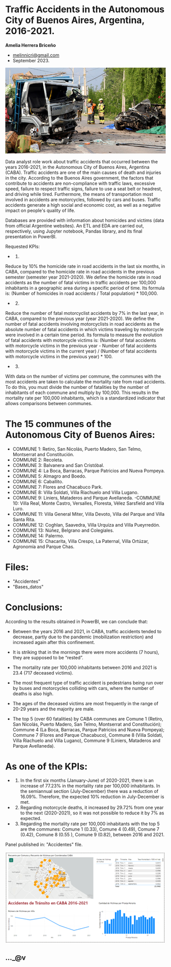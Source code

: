 # Traffic Accidents in the Autonomous City of Buenos Aires, Argentina, 2016-2021.
__Amelia Herrera Briceño__
* melinnicri@gmail.com
* September 2023.


<p align="center"><img src="https://github.com/melinnicri/Traffic_accids/blob/main/images/Accidentes.jpg"></p>

Data analyst role work about traffic accidents that occurred between the years 2016-2021, in the Autonomous City of Buenos Aires, Argentina (CABA).
Traffic accidents are one of the main causes of death and injuries in the city. According to the Buenos Aires government, the factors that contribute to accidents are non-compliance with traffic laws, excessive speed, failure to respect traffic signs, failure to use a seat belt or headrest, and driving while tired. Furthermore, the means of transportation most involved in accidents are motorcycles, followed by cars and buses. Traffic accidents generate a high social and economic cost, as well as a negative impact on people's quality of life.

Databases are provided with information about homicides and victims (data from official Argentine websites).
An ETL and EDA are carried out, respectively, using Jupyter notebook, Pandas library, and its final presentation in PowerBI.

Requested KPIs:
* 1)
Reduce by 10% the homicide rate in road accidents in the last six months, in CABA, compared to the homicide rate in road accidents in the previous semester (semester year 2021-2020). We define the homicide rate in road accidents as the number of fatal victims in traffic accidents per 100,000 inhabitants in a geographic area during a specific period of time. Its formula is: (Number of homicides in road accidents / Total population) * 100,000.

* 2)
Reduce the number of fatal motorcyclist accidents by 7% in the last year, in CABA, compared to the previous year (year 2021-2020). We define the number of fatal accidents involving motorcyclists in road accidents as the absolute number of fatal accidents in which victims traveling by motorcycle were involved in a certain time period. Its formula to measure the evolution of fatal accidents with motorcycle victims is: (Number of fatal accidents with motorcycle victims in the previous year - Number of fatal accidents with motorcycle victims in the current year) / (Number of fatal accidents with motorcycle victims in the previous year) * 100.

* 3)
With data on the number of victims per commune, the communes with the most accidents are taken to calculate the mortality rate from road accidents. To do this, you must divide the number of fatalities by the number of inhabitants of each commune and multiply by 100,000. This results in the mortality rate per 100,000 inhabitants, which is a standardized indicator that allows comparisons between communes.

# The 15 communes of the Autonomous City of Buenos Aires:
- COMMUNE 1: Retiro, San Nicolás, Puerto Madero, San Telmo, Montserrat and Constitución.
- COMMUNE 2: Recoleta.
- COMMUNE 3: Balvanera and San Cristóbal.
- COMMUNE 4: La Boca, Barracas, Parque Patricios and Nueva Pompeya.
- COMMUNE 5: Almagro and Boedo.
- COMMUNE 6: Caballito.
- COMMUNE 7: Flores and Chacabuco Park.
- COMMUNE 8: Villa Soldati, Villa Riachuelo and Villa Lugano.
- COMMUNE 9: Liniers, Mataderos and Parque Avellaneda.
-COMMUNE 10: Villa Real, Monte Castro, Versalles, Floresta, Vélez Sarsfield and Villa Luro.
- COMMUNE 11: Villa General Miter, Villa Devoto, Villa del Parque and Villa Santa Rita.
- COMMUNE 12: Coghlan, Saavedra, Villa Urquiza and Villa Pueyrredón.
- COMMUNE 13: Núñez, Belgrano and Colegiales.
- COMMUNE 14: Palermo.
- COMMUNE 15: Chacarita, Villa Crespo, La Paternal, Villa Ortúzar, Agronomía and Parque Chas.

# Files:
- "Accidentes"
- "Bases_datos"

# Conclusions:
According to the results obtained in PowerBI, we can conclude that:

- Between the years 2016 and 2021, in CABA, traffic accidents tended to decrease, partly due to the pandemic (mobilization restriction) and increased again after this confinement.

- It is striking that in the mornings there were more accidents (7 hours), they are supposed to be “rested”.

- The mortality rate per 100,000 inhabitants between 2016 and 2021 is 23.4 (717 deceased victims).

- The most frequent type of traffic accident is pedestrians being run over by buses and motorcycles colliding with cars, where the number of deaths is also high.

- The ages of the deceased victims are most frequently in the range of 20-29 years and the majority are male.

- The top 5 (over 60 fatalities) by CABA communes are Comune 1 (Retiro, San Nicolás, Puerto Madero, San Telmo, Montserrat and Constitución); Commune 4 (La Boca, Barracas, Parque Patricios and Nueva Pompeya); Commune 7 (Flores and Parque Chacabuco), Commune 8 (Villa Soldati, Villa Riachuelo and Villa Lugano), Commune 9 (Liniers, Mataderos and Parque Avellaneda).

# As one of the KPIs:

* 1) In the first six months (January-June) of 2020-2021, there is an increase of 77.23% in the mortality rate per 100,000 inhabitants. In the semiannual section (July-December) there was a reduction of 16.09%. Therefore, the expected 10% reduction in July-December is met.

* 2) Regarding motorcycle deaths, it increased by 29.72% from one year to the next (2020-2021), so it was not possible to reduce it by 7% as expected.

* 3) Regarding the mortality rate per 100,000 inhabitants with the top 5 are the communes: Comune 1 (0.33), Comune 4 (0.49), Comune 7 (0.42), Comune 8 (0.55 ), Comune 9 (0.82), between 2016 and 2021.

Panel published in: "Accidentes" file.



<p align="center"><img src="https://github.com/melinnicri/Traffic_accids/blob/main/images/print01.png"></p>

## ..._@v
